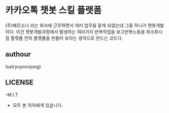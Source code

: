 # 카카오톡 챗봇 스킬 플랫폼

(주)페르소나 라는 회사에 근무하면서 여러 업무을 맡게 되었는데
그중 하나가 챗봇개발이다. 이건 챗봇개발과정에서 발생하는 여러가지 반복작업을 보고반복노동을 최소화시킬 플랫폼 안의 플랫폼을 만들어 보자는 생각으로 만드는 코드다.

## authour

Isa(ryuyoonjong)

## LICENSE

-M.I.T 
- 모두 본 저자에게 있습니다.
